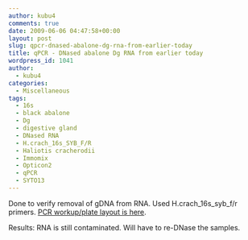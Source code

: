 ```yaml
---
author: kubu4
comments: true
date: 2009-06-06 04:47:58+00:00
layout: post
slug: qpcr-dnased-abalone-dg-rna-from-earlier-today
title: qPCR - DNased abalone Dg RNA from earlier today
wordpress_id: 1041
author:
  - kubu4
categories:
  - Miscellaneous
tags:
  - 16s
  - black abalone
  - Dg
  - digestive gland
  - DNased RNA
  - H.crach_16s_SYB_F/R
  - Haliotis cracherodii
  - Immomix
  - Opticon2
  - qPCR
  - SYTO13
---
```


Done to verify removal of gDNA from RNA. Used H.crach_16s_syb_f/r primers. [PCR workup/plate layout is here](http://eagle.fish.washington.edu/Arabidopsis/Notebook%20Workup%20Files/20090605-01.jpg).

Results: RNA is still contaminated. Will have to re-DNase the samples.
